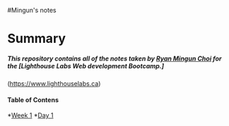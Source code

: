 #Mingun's notes

# Summary
##### This repository contains all of the notes taken by [Ryan Mingun Choi](https://github.com/frozen100826/lighthouse-web-notes.git) for the [Lighthouse Labs Web development Bootcamp.]
(https://www.lighthouselabs.ca)

#### Table of Contens

*[Week 1](/week_1)
      *[Day 1](/Week_1/Day_1/)